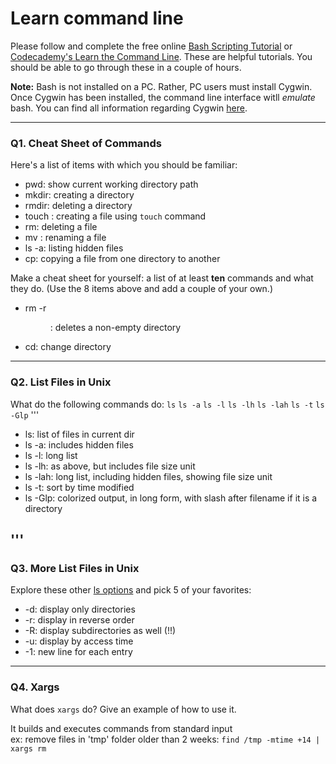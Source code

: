 # Learn command line

Please follow and complete the free online [Bash Scripting Tutorial](https://ryanstutorials.net/bash-scripting-tutorial/) or [Codecademy's Learn the Command Line](https://www.codecademy.com/learn/learn-the-command-line). These are helpful tutorials. You should be able to go through these in a couple of hours.

**Note:** Bash is not installed on a PC. Rather, PC users must install Cygwin. Once Cygwin has been installed, the command line interface witll _emulate_ bash. You can find all information regarding Cygwin [here](https://www.cygwin.com/).

---

### Q1.  Cheat Sheet of Commands

Here's a list of items with which you should be familiar:
* pwd: show current working directory path
* mkdir: creating a directory
* rmdir: deleting a directory
* touch <filename>: creating a file using `touch` command
* rm: deleting a file
* mv <old name> <new name>: renaming a file
* ls -a: listing hidden files
* cp: copying a file from one directory to another

Make a cheat sheet for yourself: a list of at least **ten** commands and what they do.  (Use the 8 items above and add a couple of your own.)
>>
* rm -r <dir>: deletes a non-empty directory
* cd: change directory

---

### Q2.  List Files in Unix

What do the following commands do:
`ls`
`ls -a`
`ls -l`
`ls -lh`
`ls -lah`
`ls -t`
`ls -Glp`
'''
>> 
- ls: list of files in current dir
- ls -a: includes hidden files
- ls -l: long list
- ls -lh: as above, but includes file size unit
- ls -lah: long list, including hidden files, showing file size unit
- ls -t: sort by time modified
- ls -Glp: colorized output, in long form, with slash after filename if it is a directory

'''
---

### Q3.  More List Files in Unix

Explore these other [ls options](http://www.techonthenet.com/unix/basic/ls.php) and pick 5 of your favorites:

>>
- -d: display only directories
- -r: display in reverse order
- -R: display subdirectories as well (!!)
- -u: display by access time
- -1: new line for each entry

---

### Q4.  Xargs

What does `xargs` do? Give an example of how to use it.

>> 
It builds and executes commands from standard input\
ex: remove files in 'tmp' folder older than 2 weeks: 
`find /tmp -mtime +14 | xargs rm`
